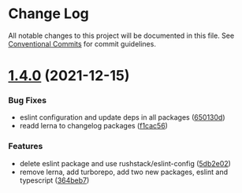 # Change Log

All notable changes to this project will be documented in this file.
See [Conventional Commits](https://conventionalcommits.org) for commit guidelines.

# [1.4.0](https://github.com/ceopaludetto/ceop/compare/@ceop/plugin-loadable@1.2.11...@ceop/plugin-loadable@1.4.0) (2021-12-15)


### Bug Fixes

* eslint configuration and update deps in all packages ([650130d](https://github.com/ceopaludetto/ceop/commit/650130dc2064b043eee94f6ba53284254d33a79b))
* readd lerna to changelog packages ([f1cac56](https://github.com/ceopaludetto/ceop/commit/f1cac5683ac7b3ecf9db0a3bcd0148a4f5ce6eea))


### Features

* delete eslint package and use rushstack/eslint-config ([5db2e02](https://github.com/ceopaludetto/ceop/commit/5db2e027cfb6bf17ac497aa9e6a89268cc704acc))
* remove lerna, add turborepo, add two new packages, eslint and typescript ([364beb7](https://github.com/ceopaludetto/ceop/commit/364beb72ca2b8776e9feba6b6143e6fb9dc6ae78))
